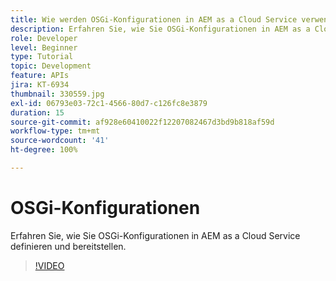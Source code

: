 ```yaml
---
title: Wie werden OSGi-Konfigurationen in AEM as a Cloud Service verwendet?
description: Erfahren Sie, wie Sie OSGi-Konfigurationen in AEM as a Cloud Service definieren und bereitstellen.
role: Developer
level: Beginner
type: Tutorial
topic: Development
feature: APIs
jira: KT-6934
thumbnail: 330559.jpg
exl-id: 06793e03-72c1-4566-80d7-c126fc8e3879
duration: 15
source-git-commit: af928e60410022f12207082467d3bd9b818af59d
workflow-type: tm+mt
source-wordcount: '41'
ht-degree: 100%

---
```


# OSGi-Konfigurationen

Erfahren Sie, wie Sie OSGi-Konfigurationen in AEM as a Cloud Service definieren und bereitstellen.

>[!VIDEO](https://video.tv.adobe.com/v/330559?quality=12&learn=on)
